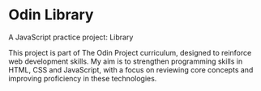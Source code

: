 # Odin Library

A JavaScript practice project: Library

This project is part of The Odin Project curriculum, designed to reinforce web development skills. My aim is to strengthen programming skills in HTML, CSS and JavaScript, with a focus on reviewing core concepts and improving proficiency in these technologies.